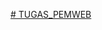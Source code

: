 [# TUGAS_PEMWEB](https://drive.google.com/file/d/1XolkcDNJJ5Y8nqFa9qhXBjDwXBRlbbEP/view?usp=sharing)


